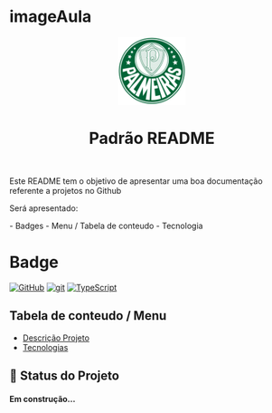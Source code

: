 # imageAula

<p width="100%" align="center">
  <img src="/image/melhorFotoDoMundo.png" width="120dp"></img>  
</p>

<h1 align="center" id="descricaoProjeto">Padrão README</h1>
<br>
<p>Este README tem o objetivo de apresentar uma boa documentação referente a projetos no Github</p>

Será apresentado:
<p id="tecnologias"></p>
- Badges
- Menu / Tabela de conteudo
- Tecnologia

<h1>Badge</h1>

[![GitHub](https://img.shields.io/badge/--181717?logo=github&logoColor=ffffff)](https://github.com/)
[![git](https://img.shields.io/badge/--F05032?logo=git&logoColor=ffffff)](http://git-scm.com/)
[![TypeScript](https://img.shields.io/badge/--3178C6?logo=typescript&logoColor=ffffff)](https://www.typescriptlang.org/)

## Tabela de conteudo / Menu
<ul>
  <li><a href="#descricaoProjeto">Descrição Projeto</a></li>
  <li><a href="#tecnologias">Tecnologias</a></li>
</ul>

## 🚀 Status do Projeto
<h4>Em construção...</h4>
